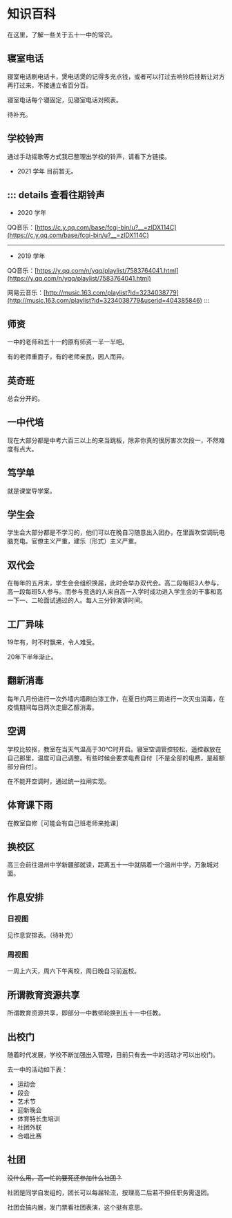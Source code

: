 # 知识百科

在这里，了解一些关于五十一中的常识。

## 寝室电话

寝室电话刷电话卡，煲电话煲的记得多充点钱，或者可以打过去响铃后挂断让对方再打过来，不接通立省百分百。

寝室电话每个寝固定，见寝室电话对照表。

待补充。

## 学校铃声

通过手动摇歌等方式我已整理出学校的铃声，请看下方链接。

 - 2021 学年 目前暂无。

::: details 查看往期铃声
---
 - 2020 学年

QQ音乐：[https://c.y.qq.com/base/fcgi-bin/u?__=zIDX114C](https://c.y.qq.com/base/fcgi-bin/u?__=zIDX114C)

---
 - 2019 学年

QQ音乐：[https://y.qq.com/n/yqq/playlist/7583764041.html](https://y.qq.com/n/yqq/playlist/7583764041.html)

网易云音乐：[http://music.163.com/playlist?id=3234038779](http://music.163.com/playlist?id=3234038779&userid=404385846)
:::

## 师资

一中的老师和五十一的原有师资一半一半吧。

有的老师重面子，有的老师亲民，因人而异。

## 英奇班

总会分开的。

## 一中代培

现在大部分都是中考六百三以上的来当跳板，除非你真的很厉害次次段一，不然难度有点大。

## 笃学单

就是课堂导学案。

## 学生会

学生会大部分都是不学习的，他们可以在晚自习随意出入团办，在里面吹空调玩电脑充电。官僚主义严重，建乐（形式）主义严重。

## 双代会

在每年的五月末，学生会会组织换届，此时会举办双代会。高二段每班3人参与，高一段每班5人参与。而参与竞选的人来自高一入学时成功进入学生会的干事和高一下一、二轮面试通过的人。每人三分钟演讲时间。

## 工厂异味

19年有，时不时飘来，令人难受。

20年下半年渐止。

## 翻新消毒

每年八月份进行一次外墙内墙刷白漆工作，在夏日约两三周进行一次灭虫消毒，在疫情期间每日两次走廊乙醇消毒。

## 空调

学校比较抠，教室在当天气温高于30℃时开启。寝室空调管控较松，遥控器放在自己那里，温度可自己调整。有些时候会要求电费自付［不是全部的电费，是超额部分自付］。

在不能开空调时，通过统一拉闸实现。

## 体育课下雨

在教室自修［可能会有自己班老师来抢课］

## 换校区

高三会前往温州中学新疆部就读，距离五十一中就隔着一个温州中学，万象城对面。

## 作息安排

### 日视图

见作息安排表。（待补充）

### 周视图

一周上六天，周六下午离校，周日晚自习前返校。

## 所谓教育资源共享

所谓教育资源共享，即部分一中教师轮换到五十一中任教。

## 出校门

随着时代发展，学校不断加强出入管理，目前只有去一中的活动才可以出校门。

去一中的活动如下表：

* 运动会
* 段会
* 艺术节
* 迎新晚会
* 体育特长生培训
* 社团外联
* 合唱比赛
## 社团

~~没什么用，高一忙的要死还参加什么社团？~~

社团是同学自发组的，团长可以每届轮流，按理高二后若不担任职务需退团。

社团会搞内展，发门票看社团表演，这个挺有意思。

